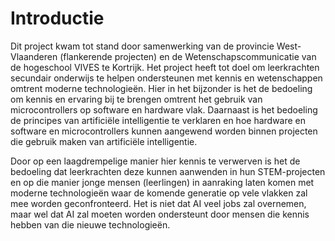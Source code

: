 # Introductie

Dit project kwam tot stand door samenwerking van de provincie West-Vlaanderen (flankerende projecten) en de Wetenschapscommunicatie van de hogeschool VIVES te Kortrijk. Het project heeft tot doel om leerkrachten secundair onderwijs te helpen ondersteunen met kennis en wetenschappen omtrent moderne technologieën. Hier in het bijzonder is het de bedoeling om kennis en ervaring bij te brengen omtrent het gebruik van microcontrollers op software en hardware vlak. Daarnaast is het bedoeling de principes van artificiële intelligentie te verklaren en hoe hardware en software en microcontrollers kunnen aangewend worden binnen projecten die gebruik maken van artificiële intelligentie.  

Door op een laagdrempelige manier hier kennis te verwerven is het de bedoeling dat leerkrachten deze kunnen aanwenden in hun STEM-projecten en op die manier jonge mensen (leerlingen) in aanraking laten komen met moderne technologieën waar de komende generatie op vele vlakken zal mee worden geconfronteerd. Het is niet dat AI veel jobs zal overnemen, maar wel dat AI zal moeten worden ondersteunt door mensen die kennis hebben van die nieuwe technologieën.